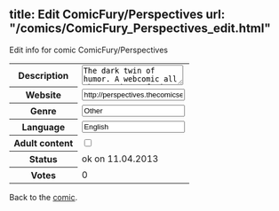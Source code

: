 title: Edit ComicFury/Perspectives
url: "/comics/ComicFury_Perspectives_edit.html"
---
Edit info for comic ComicFury/Perspectives

<form name="comic" action="http://gaepostmail.appengine.com/comic" name="post">
<table class="comicinfo">
<tr>
<th>Description</th><td><textarea name="description">The dark twin of humor. A webcomic all about points of view. I write this in my spare time at work to stay sane, and wanted to share it with the world. I update every Monday, Wednesday, and Friday.</textarea></td>
</tr>
<tr>
<th>Website</th><td><input type="text" name="url" value="http://perspectives.thecomicseries.com/"/></td>
</tr>
<tr>
<th>Genre</th><td><input type="text" name="genre" value="Other"/></td>
</tr>
<tr>
<th>Language</th><td><input type="text" name="language" value="English"/></td>
</tr>
<tr>
<th>Adult content</th><td><input type="checkbox" name="adult" value="adult" /></td>
</tr>
<tr>
<th>Status</th><td>ok on 11.04.2013</td>
</tr>
<tr>
<th>Votes</th><td>0</div></td>
</tr>
</table>
</form>

Back to the [comic](/comics/ComicFury_Perspectives.html).
